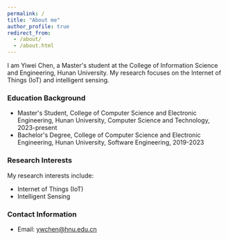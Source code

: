 ```yaml
---
permalink: /
title: "About me"
author_profile: true
redirect_from: 
  - /about/
  - /about.html
---
```

I am Yiwei Chen, a Master's student at the College of Information Science and Engineering, Hunan University. My research focuses on the Internet of Things (IoT) and intelligent sensing.

### Education Background
- Master's Student, College of Computer Science and Electronic Engineering, Hunan University, Computer Science and Technology, 2023-present
- Bachelor's Degree, College of Computer Science and Electronic Engineering, Hunan University, Software Engineering, 2019-2023

### Research Interests
My research interests include:
- Internet of Things (IoT)
- Intelligent Sensing

### Contact Information
- Email: ywchen@hnu.edu.cn
